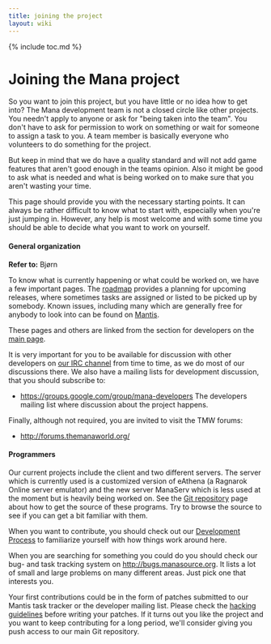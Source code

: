 ```yaml
---
title: joining the project
layout: wiki
---
```

{% include toc.md %}
#  Joining the Mana project

So you want to join this project, but you have little or no idea how to get into? The Mana development team is not a closed circle like other projects. You needn't apply to anyone or ask for "being taken into the team". You don't have to ask for permission to work on something or wait for someone to assign a task to you. A team member is basically everyone who volunteers to do something for the project.

But keep in mind that we do have a quality standard and will not add game features that aren't good enough in the teams opinion. Also it might be good to ask what is needed and what is being worked on to make sure that you aren't wasting your time.

This page should provide you with the necessary starting points. It can always be rather difficult to know what to start with, especially when you're just jumping in. However, any help is most welcome and with some time you should be able to decide what you want to work on yourself.

####  General organization
**Refer to:** Bjørn

To know what is currently happening or what could be worked on, we have a few important pages. The [roadmap](http://bugs.manasource.org/roadmap_page.php) provides a planning for upcoming releases, where sometimes tasks are assigned or listed to be picked up by somebody. Known issues, including many which are generally free for anybody to look into can be found on [Mantis](http://bugs.manasource.org).

These pages and others are linked from the section for developers on the [main page](index.html).

It is very important for you to be available for discussion with other developers on [our IRC channel](irc.html) from time to time, as we do most of our discussions there. We also have a mailing lists for development discussion, that you should subscribe to:

* https://groups.google.com/group/mana-developers The developers mailing list where discussion about the project happens.

Finally, although not required, you are invited to visit the TMW forums:

* http://forums.themanaworld.org/

####  Programmers

Our current projects include the client and two different servers. The server which is currently used is a customized version of eAthena (a Ragnarok Online server emulator) and the new server ManaServ which is less used at the moment but is heavily being worked on. See the [Git repository](git_repository.html) page about how to get the source of these programs. Try to browse the source to see if you can get a bit familiar with them.

When you want to contribute, you should check out our [Development Process](development_process.html) to familiarize yourself with how things work around here.

When you are searching for something you could do you should check our bug- and task tracking system on http://bugs.manasource.org. It lists a lot of small and large problems on many different areas. Just pick one that interests you.

Your first contributions could be in the form of patches submitted to our Mantis task tracker or the developer mailing list. Please check the [hacking guidelines](hacking.html) before writing your patches. If it turns out you like the project and you want to keep contributing for a long period, we'll consider giving you push access to our main Git repository.

